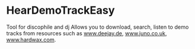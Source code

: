 # HearDemoTrackEasy
Tool for discophile and dj
Allows you to download, search, listen to demo tracks from resources such as 
www.deejay.de, www.juno.co.uk, www.hardwax.com.